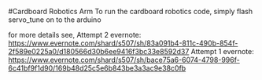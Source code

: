#Cardboard Robotics Arm
To run the cardboard robotics code, simply flash servo_tune on to the arduino

for more details see, 
Attempt 2 evernote: https://www.evernote.com/shard/s507/sh/83a091b4-811c-490b-854f-2f589e0225a0/d180566d30b6ee9416f3bc33e8592d37
Attempt 1 evernote: https://www.evernote.com/shard/s507/sh/bace75a6-6074-4798-996f-6c41bf9f1d90/169b48d25c5e6b843be3a3ac9e38c0fb